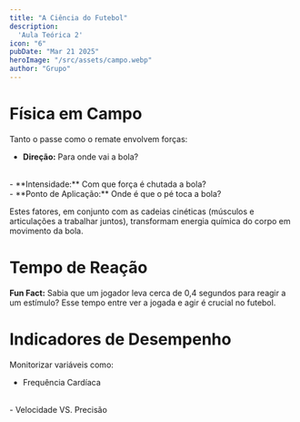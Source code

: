 ```yaml
---
title: "A Ciência do Futebol"
description:
  'Aula Teórica 2'
icon: "6"
pubDate: "Mar 21 2025"
heroImage: "/src/assets/campo.webp"
author: "Grupo"
---
```


# Física em Campo 

Tanto o passe como o remate envolvem forças: 

- **Direção:** Para onde vai a bola? 
<br>
- **Intensidade:** Com que força é chutada a bola? 
<br>
- **Ponto de Aplicação:** Onde é que o pé toca a bola? 

Estes fatores, em conjunto com as cadeias cinéticas (músculos e articulações a trabalhar juntos), transformam energia química do corpo em movimento da bola. 

# Tempo de Reação 

**Fun Fact:** Sabia que um jogador leva cerca de 0,4 segundos para reagir a um estímulo? 
Esse tempo entre ver a jogada e agir é crucial no futebol. 

# Indicadores de Desempenho 

Monitorizar variáveis como: 
<br>
- Frequência Cardíaca 
<br>
- Velocidade VS. Precisão 
